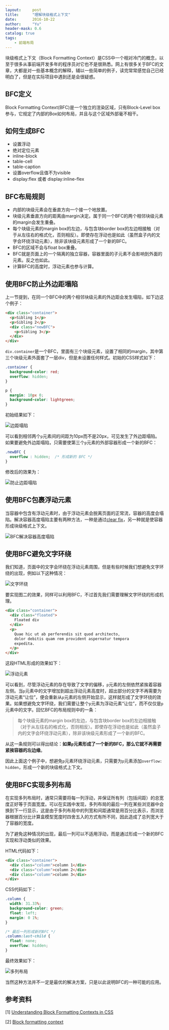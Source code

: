 ```yaml
---
layout:     post
title:      "理解块级格式上下文"
date:       2016-10-22
author:     "Yu"
header-mask: 0.6
catalog: true
tags:
    - 前端布局
---
```


块级格式上下文（Block Formatting Context）是CSS中一个相对冷门的概念，以至于很多从事前端开发多年的程序员对它也不是很熟悉。网上有很多关于BFC的文章，大都是对一些基本概念的解释，辅以一些简单的例子，读完常常感觉自己已经明白了，但是在实际项目中遇到还是会很疑惑。

## BFC定义
Block Formatting Context(BFC)是一个独立的渲染区域，只有Block-Level box参与，它规定了内部的Box如何布局，并且与这个区域外部毫不相干。

## 如何生成BFC
* 设置浮动
* 绝对定位元素
* inline-block
* table-cell
* table-caption
* 设置overflow且值不为visible
* display:flex 或者 display:inline-flex

## BFC布局规则

* 内部的块级元素会在垂直方向一个接一个地放置。
* 块级元素垂直方向的距离由margin决定。属于同一个BFC的两个相邻块级元素的margin会发生重叠。
* 每个块级元素的margin box的左边，与包含块border box的左边相接触（对于从左往右的格式化，否则相反）。即使存在浮动也是如此（虽然盒子内的文字会环绕浮动元素），除非该块级元素形成了一个新的BFC。
* BFC的区域不会与float box重叠。
* BFC就是页面上的一个隔离的独立容器，容器里面的子元素不会影响到外面的元素。反之也如此。
* 计算BFC的高度时，浮动元素也参与计算。

## 使用BFC防止外边距塌陷

上一节提到，在同一个BFC中的两个相邻块级元素的外边距会发生塌陷，如下边这个例子：

```html
<div class="container">
  <p>Sibling 1</p>
  <p>Sibling 2</p>
  <div class="newBFC">
    <p>Sibling 3</p>
  </div>
</div>
```

`div.container`是一个BFC，里面有三个块级元素，设置了相同的margin，其中第三个块级元素外面套了一层div，但是未设置任何样式。初始的CSS样式如下：

```css
.container {
  background-color: red;
  overflow: hidden;
}

p {
  margin: 10px 0;
  background-color: lightgreen;
}
```

初始结果如下：

![边距塌陷](http://upload-images.jianshu.io/upload_images/3623238-2490622e91c17367.png?imageMogr2/auto-orient/strip%7CimageView2/2/w/1240)

可以看到相邻两个`p`元素间的间距为10px而不是20px，可见发生了外边距塌陷。如果要避免外边距塌陷，只需要使第三个`p`元素的外部容器形成一个新的BFC：

```css
.newBFC {
  overflow : hidden;  /* 形成新的 BFC */
}
```

修改后的效果为：

![防止边距塌陷](http://upload-images.jianshu.io/upload_images/3623238-6de3856a4bc8db3c.png?imageMogr2/auto-orient/strip%7CimageView2/2/w/1240)

## 使用BFC包裹浮动元素

当容器中包含有浮动元素时，由于浮动元素会脱离页面的正常流，容器的高度会塌陷。解决容器高度塌陷主要有两种方法，一种是通过[clear fix](http://fengyu90.com/2016/09/15/css-float/#section-3)，另一种就是使容器形成块级格式上下文。

![BFC解决容器高度塌陷](http://upload-images.jianshu.io/upload_images/3623238-0396aa33c5ecfe10.png?imageMogr2/auto-orient/strip%7CimageView2/2/w/1240)

## 使用BFC避免文字环绕

我们知道，页面中的文字会环绕在浮动元素周围，但是有些时候我们想避免文字环绕的出现，例如以下这种情况：

![文字环绕](http://upload-images.jianshu.io/upload_images/3623238-d9c927c0708bb258.png?imageMogr2/auto-orient/strip%7CimageView2/2/w/1240)

要实现图二的效果，同样可以利用BFC，不过首先我们需要理解文字环绕的形成机理。

```html
<div class="container">
  <div class="floated">
    Floated div
  </div>
  <p>
    Quae hic ut ab perferendis sit quod architecto, 
    dolor debitis quam rem provident aspernatur tempora
    expedita.
  </p>
</div>
```

这段HTML形成的效果如下：

![浮动元素](http://upload-images.jianshu.io/upload_images/3623238-9afd042277f06d6b.png?imageMogr2/auto-orient/strip%7CimageView2/2/w/1240)

可以看到，尽管浮动元素的存在导致了文字的偏移，`p`元素的左侧依然紧挨着容器左侧。当`p`元素中的文字增加到超出浮动元素高度时，超出部分的文字不再需要为浮动元素“让位”，便会重新从`p`元素的左侧开始显示，这样就形成了文字环绕的效果。如果想避免文字环绕，我们需要让整个`p`元素为浮动元素“让位”，而不仅仅是`p`元素中的文字。回忆BFC的布局规则中的一条：

> 每个块级元素的margin box的左边，与包含块border box的左边相接触（对于从左往右的格式化，否则相反）。即使存在浮动也是如此（虽然盒子内的文字会环绕浮动元素），除非该块级元素形成了一个新的BFC。

从这一条规则可以得出结论：**如果`p`元素形成了一个新的BFC，那么它就不再需要紧挨容器的左边缘**。

因此上面这个例子中，想避免`p`元素环绕浮动元素，只需要为`p`元素添加`overflow: hidden`，形成一个新的块级格式上下文。

## 使用BFC实现多列布局

在实现多列布局时，通常只需要将每一列浮动，并保证所有列（包括间距）的总宽度正好等于页面宽度。可以在实践中发现，多列布局的最后一列在某些浏览器中会换到下一行显示，这是由于多列布局中的列宽和间距通常是用百分比表示，而浏览器根据百分比计算盒模型宽度时四舍五入的方式有所不同，因此造成了总列宽大于了容器的宽度。

为了避免这种情况的出现，最后一列可以不适用浮动，而是通过形成一个新的BFC实现和浮动类似的效果。

HTML代码如下：

```html
<div class="container">
  <div class="column">column 1</div>
  <div class="column">column 2</div>
  <div class="column">column 3</div>
</div>
```

CSS代码如下：

```css
.column {
  width: 31.33%;
  background-color: green;
  float: left;
  margin: 0 1%;
}

/* 最后一列形成新的BFC */
.column:last-child {
  float: none;
  overflow: hidden; 
}
```

最终效果如下：

![多列布局](http://upload-images.jianshu.io/upload_images/3623238-509d681203679723.png?imageMogr2/auto-orient/strip%7CimageView2/2/w/1240)

当然这种方法并不一定是最优的解决方案，只是以此说明BFC的一种可能的应用。

## 参考资料

[1] [Understanding Block Formatting Contexts in CSS](https://www.sitepoint.com/understanding-block-formatting-contexts-in-css/)

[2] [Block formatting context](https://developer.mozilla.org/en-US/docs/Web/Guide/CSS/Block_formatting_context)
 






	
	



	












